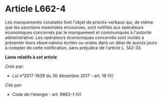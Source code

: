 # Article L662-4

Les manquements constatés font l'objet de procès-verbaux qui, de même que les sanctions maximales encourues, sont notifiés
aux opérateurs économiques concernés par le manquement et communiqués à l'autorité administrative. Les opérateurs économiques
concernés sont invités à présenter leurs observations écrites ou orales dans un délai de quinze jours à compter de cette
notification, sans préjudice de l'article L. 142-33.

**Liens relatifs à cet article**

_Créé par_:

  - Loi n°2017-1839 du 30 décembre 2017 - art. 18 (V)

_Cité par_:

  - Code de l'énergie - art. R662-1 (V)
